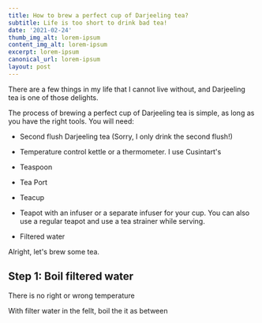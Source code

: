 ```yaml
---
title: How to brew a perfect cup of Darjeeling tea?
subtitle: Life is too short to drink bad tea!
date: '2021-02-24'
thumb_img_alt: lorem-ipsum
content_img_alt: lorem-ipsum
excerpt: lorem-ipsum
canonical_url: lorem-ipsum
layout: post
---
```

There are a few things in my life that I cannot live without, and Darjeeling tea is one of those delights.

The process of brewing a perfect cup of Darjeeling tea is simple, as long as you have the right tools. You will need:

*   Second flush Darjeeling tea (Sorry, I only drink the second flush!)

*   Temperature control kettle or a thermometer. I use Cusintart's

*   Teaspoon

*   Tea Port

*   Teacup

*   Teapot with an infuser or a separate infuser for your cup. You can also use a regular teapot and use a tea strainer while serving.

*   Filtered water

Alright, let's brew some tea.

## Step 1: Boil filtered water

There is no right or wrong temperature

With filter water in the fellt, boil the it as between
